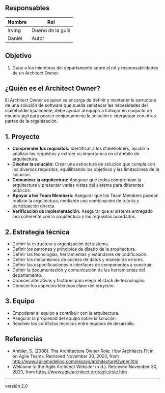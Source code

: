 ## Responsables
| Nombre  | Rol              |
| ------  | -----            |
| Irving  | Dueño de la guía |
| Daniel  | Autor            |

## Objetivo
1. Guiar a los miembros del departamento sobre el rol y responsabilidades de un Architect Owner.

## ¿Quién es el Architect Owner?
El Architect Owner es quien se encarga de definir y mantener la estructura de una solución de software que pueda satisfacer las necesidades del stakeholder.Igualmente,  debe ayudar al equipo a trabajar en conjunto de manera ágil para poseer conjuntamente la solución e interactuar con otras partes de la organización.

## 1. Proyecto
+ **Comprender los requisitos:** Identificar a los stakeholders, ayudar a analizar los requisitos y extraer su importancia en el ámbito de arquitectura.
+ **Diseñar la solución:** Crear una estructura de solución que cumpla con los diversos requisitos, equilibrando los objetivos y las limitaciones de la solución.
+ **Comunicar la arquitectura:** Asegurar que todos comprendan la arquitectura y presentar varias vistas del sistema para diferentes públicos.
+ **Apoyar a los Team Members:** Asegurar que los Team Members puedan realizar la arquitectura, mediante una combinación de tutoría y participación directa.
+ **Verificación de implementación:** Asegurar que el sistema entregado sea coherente con la arquitectura y los requisitos acordados.

## 2. Estrategia técnica
+ Definir la estructura y organización del sistema.
+ Definir los patrones y principios de diseño de la arquitectura.
+ Definir las tecnologías, herramientas y estándares de codificación.
+ Definir los mecanismos de acceso de datos y manejo de errores.
+ Definir las especificaciones e interfaces de componentes a construir.
+ Definir la documentación y comunicación de las herramientas del departamento.
+ Conocer alterativas y factores para elegir el stack de tecnologías.
+ Conocer los aspectos técnicos clave del proyecto.

## 3. Equipo
+ Empoderar al equipo a contribuir con la arquitectura.
+ Asegurar la propiedad del equipo sobre la solución.
+ Resolver los conflictos técnicos entre equipos de desarrollo. 

## Referencias
+ Ambler, S. (2008). The Architecture Owner Role: How Architects Fit in on Agile Teams. Retrieved November 30, 2020, from http://www.agilemodeling.com/essays/architectureOwner.htm
+ Welcome to the Agile Architect Website! (n.d.). Retrieved November 30, 2020, from https://www.agilearchitect.org/agile/role.htm

***
versión 2.0